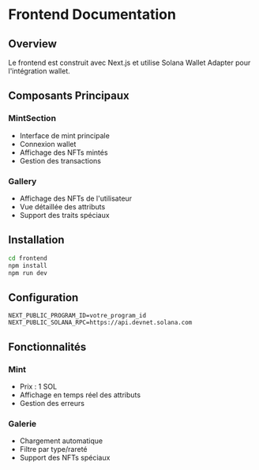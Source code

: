 # Frontend Documentation

## Overview
Le frontend est construit avec Next.js et utilise Solana Wallet Adapter pour l'intégration wallet.

## Composants Principaux

### MintSection
- Interface de mint principale
- Connexion wallet
- Affichage des NFTs mintés
- Gestion des transactions

### Gallery
- Affichage des NFTs de l'utilisateur
- Vue détaillée des attributs
- Support des traits spéciaux

## Installation

```bash
cd frontend
npm install
npm run dev
```

## Configuration

```env
NEXT_PUBLIC_PROGRAM_ID=votre_program_id
NEXT_PUBLIC_SOLANA_RPC=https://api.devnet.solana.com
```

## Fonctionnalités

### Mint
- Prix : 1 SOL
- Affichage en temps réel des attributs
- Gestion des erreurs

### Galerie
- Chargement automatique
- Filtre par type/rareté
- Support des NFTs spéciaux